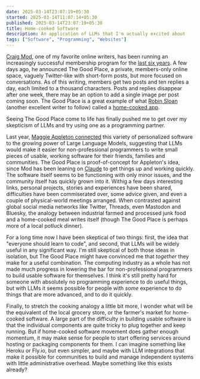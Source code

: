 ```yaml
---
date: 2025-03-14T23:07:19+05:30
started: 2025-03-14T11:07:14+05:30
published: 2025-03-14T23:07:19+05:30
title: Home-cooked Software
description: An application of LLMs that I'm actually excited about
tags: ["Software", "Programming", "Websites"]
---
```


[Craig Mod](https://craigmod.com), one of my favorite online writers, has been
running an increasingly successful membership program for the [last six
years](https://craigmod.com/essays/membership_rules/). A few days ago, he
announced The Good Place, a private, members-only online space, vaguely
Twitter-like with short-form posts, but more focused on conversations. As of
this writing, members get two posts and ten replies a day, each limited to a
thousand characters. Posts and replies disappear after one week, there may be an
option to add a single image per post coming soon. The Good Place is a great
example of what [Robin Sloan](https://www.robinsloan.com/) (another excellent
writer to follow) called a [home-cooked
app](https://www.robinsloan.com/notes/home-cooked-app/).


<aside class="sidenote"> Seeing The Good Place come to life has finally pushed
me to get over my skepticism of LLMs and try using one as a programming
partner.</aside>

Last year, [Maggie Appleton
connected](https://maggieappleton.com/home-cooked-software/) this variety of
personalized software to the growing power of Large Language Models, suggesting
that LLMs would make it easier for non-professional programmers to write small
pieces of usable, working software for their friends, families and communities.
The Good Place is proof-of-concept for Appleton's idea, since Mod has been
leaning on [Claude](https://claude.ai/) to get things up and working
quickly<span class="sidenote-number"></span>. The software itself seems to be
functioning with only minor issues, and the community itself has quickly grown
into it. Withig a few days interesting links, personal projects, stories and
experiences have been shared, difficulties have been commiserated over, some
advice given, and even a couple of physical-world meetings arranged. When
contrasted against global social media networks like Twitter, Threads, even
Mastodon and Bluesky, the analogy between industrial farmed and processed junk
food and a home-cooked meal writes itself (though The Good Place is perhaps more
of a local potluck dinner).

For a long time now I have been skeptical of two things: first, the idea that
"everyone should learn to code", and second, that LLMs will be widely useful in
any significant way. I'm still skeptical of both those ideas in isolation, but
The Good Place might have convinced me that _together_ they make for a useful
combination. The computing industry as a whole has not made much progress in
lowering the bar for non-professional programmers to build usable software for
themselves. I think it's still pretty hard for someone with absolutely no
programming experience to do useful things, but with LLMs it seems possible for
people with _some_ experience to do things that are more advanced, and to do it
quickly.

Finally, to stretch the cooking analogy a little bit more, I wonder what will be
the equivalent of the local grocery store, or the farmer's market for
home-cooked software. A large part of the difficulty in building usable software
is that the individual components are quite tricky to plug together and keep
running. But if home-cooked software movement does gather enough momentum, it
may make sense for people to start offering services around hosting or packaging
components for them. I can imagine something like Heroku or Fly.io, but even
simpler, and maybe with LLM integrations that make it possible for communities
to build and manage independent systems with little administrative overhead.
Maybe something like this exists already?

